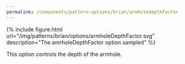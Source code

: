 ```yaml
---
permalink: /components/pattern-options/brian/armholedepthfactor
---
```

{% include figure.html url="/img/patterns/brian/options/armholeDepthFactor.svg" description="The amrholeDepthFactor option sampled" %}

This option controls the depth of the armhole.
